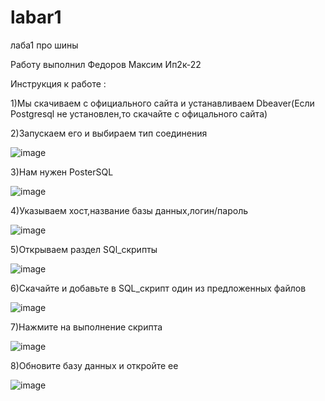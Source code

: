 # labar1

лаба1 про шины 

Работу выполнил Федоров Максим Ип2к-22

Инструкция к работе :

1)Мы скачиваем с официального сайта и устанавливаем Dbeaver(Если Postgresql не установлен,то скачайте с офицального сайта)

2)Запускаем его и выбираем тип соединения

![image](https://user-images.githubusercontent.com/114816670/198820635-4d03179e-6cbf-4f11-ac05-5a71f83d3be0.png)

3)Нам нужен PosterSQL

![image](https://user-images.githubusercontent.com/114816670/198820664-7bfc7d12-6e8b-4d52-9a2f-bd91d3ca2426.png)


4)Указываем хост,название базы данных,логин/пароль

![image](https://user-images.githubusercontent.com/114816670/198820691-04b44fd5-12a8-4372-a7f3-dd39f9977d18.png)


5)Открываем раздел SQl_скрипты

![image](https://user-images.githubusercontent.com/114816670/198820740-4f1d06f3-80cd-49e6-9a22-7092a0011414.png)


6)Скачайте и добавьте в SQL_скрипт один из предложенных файлов

![image](https://user-images.githubusercontent.com/114816670/198820840-6a929474-5b28-4e3b-8429-f40915787c3d.png)


7)Нажмите на выполнение скрипта

![image](https://user-images.githubusercontent.com/114816670/198820897-1819abc5-21f8-48ec-875f-412a60c7af39.png)


8)Обновите базу данных и откройте ее

![image](https://user-images.githubusercontent.com/114816670/198820956-2ca4e4db-9ff5-427e-abbf-b02bc44b24ef.png)
